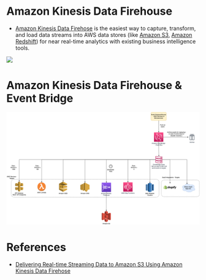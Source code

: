 # Amazon Kinesis Data Firehouse
- [Amazon Kinesis Data Firehose](https://aws.amazon.com/kinesis/data-firehose/) is the easiest way to capture, transform, and load data streams into AWS data stores (like [Amazon S3](../../../7_StorageServices/AmazonS3.md), [Amazon Redshift](../../../6_DatabaseServices/AmazonRedshift.md)) for near real-time analytics with existing business intelligence tools.

![](https://miro.medium.com/max/1380/0*5O8Lfq-M3xxfQuZI.webp)

# Amazon Kinesis Data Firehouse & Event Bridge

![img.png](../../../5_MessageBrokerServices/assests/eventbridge/EventBridge.png)

# References
- [Delivering Real-time Streaming Data to Amazon S3 Using Amazon Kinesis Data Firehose](https://towardsdatascience.com/delivering-real-time-streaming-data-to-amazon-s3-using-amazon-kinesis-data-firehose-2cda5c4d1efe)